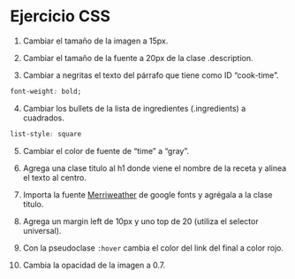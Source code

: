 # Ejercicio CSS

1. Cambiar el tamaño de la imagen a 15px.


2. Cambiar el tamaño de la fuente a 20px de la clase .description.


3. Cambiar a negritas el texto del párrafo que tiene como ID “cook-time”.

```CSS
font-weight: bold;
```


4. Cambiar los bullets de la lista de ingredientes (.ingredients) a cuadrados.

```CSS
list-style: square
```

5. Cambiar el color de fuente de “time” a “gray”.


6. Agrega una clase titulo al h1 donde viene el nombre de la receta y alinea el texto al centro.


7. Importa la fuente [Merriweather](https://fonts.google.com/specimen/Merriweather#type-tester) de google fonts y agrégala a la clase titulo.


8. Agrega un margin left de 10px y uno top de 20 (utiliza el selector universal).

9. Con la pseudoclase `:hover` cambia el color del link del final a color rojo.

10. Cambia la opacidad de la imagen a 0.7.

